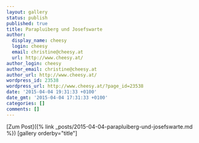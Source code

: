```yaml
---
layout: gallery
status: publish
published: true
title: Parapluiberg und Josefswarte
author:
  display_name: cheesy
  login: cheesy
  email: christine@cheesy.at
  url: http://www.cheesy.at/
author_login: cheesy
author_email: christine@cheesy.at
author_url: http://www.cheesy.at/
wordpress_id: 23538
wordpress_url: http://www.cheesy.at/?page_id=23538
date: '2015-04-04 19:31:33 +0100'
date_gmt: '2015-04-04 17:31:33 +0100'
categories: []
comments: []
---
```


[Zum Post]({% link _posts/2015-04-04-parapluiberg-und-josefswarte.md %})
[gallery orderby="title"]
